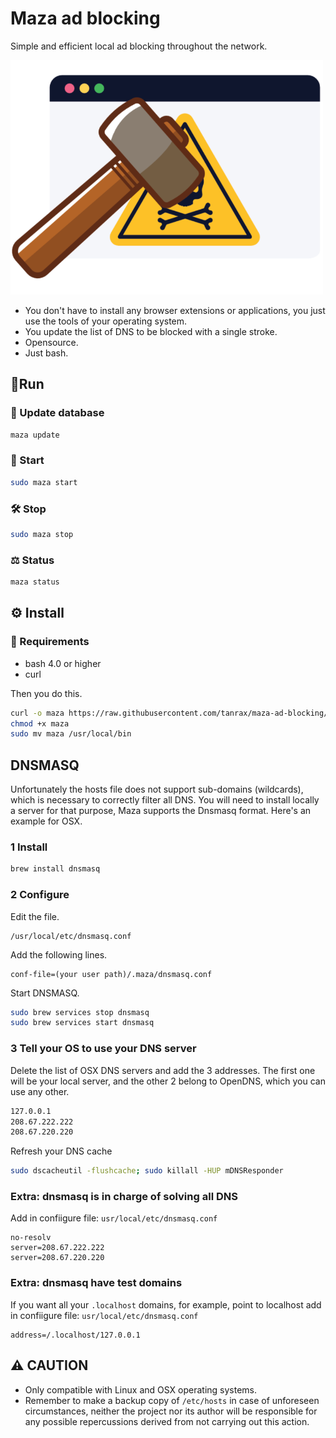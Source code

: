 # Maza ad blocking 

Simple and efficient local ad blocking throughout the network.

<img alt="maza logo" src="media/maza.png" width="500">

- You don't have to install any browser extensions or applications, you just use the tools of your operating system.
- You update the list of DNS to be blocked with a single stroke.
- Opensource.
- Just bash.

## 🏃‍Run

### 📡 Update database 

``` bash
maza update 
```

### 🔨 Start

``` bash
sudo maza start 
```

### 🛠 Stop

``` bash
sudo maza stop 
```

### ⚖️ Status

``` bash
maza status 
```

## ⚙️ Install 

### 👀 Requirements 

- bash 4.0 or higher
- curl

Then you do this.

``` bash
curl -o maza https://raw.githubusercontent.com/tanrax/maza-ad-blocking/master/maza
chmod +x maza
sudo mv maza /usr/local/bin
```

## DNSMASQ

Unfortunately the hosts file does not support sub-domains (wildcards), which is necessary to correctly filter all DNS. You will need to install locally a server for that purpose, Maza supports the Dnsmasq format. Here's an example for OSX.

### 1 Install

```bash
brew install dnsmasq
```

### 2 Configure

Edit the file.

```
/usr/local/etc/dnsmasq.conf
```

Add the following lines.

```
conf-file=(your user path)/.maza/dnsmasq.conf
```

Start DNSMASQ.

```bash
sudo brew services stop dnsmasq
sudo brew services start dnsmasq
```

### 3 Tell your OS to use your DNS server

Delete the list of OSX DNS servers and add the 3 addresses. The first one will be your local server, and the other 2 belong to OpenDNS, which you can use any other.

```bash
127.0.0.1
208.67.222.222
208.67.220.220
```

Refresh your DNS cache

```bash
sudo dscacheutil -flushcache; sudo killall -HUP mDNSResponder
```

### Extra: dnsmasq is in charge of solving all DNS

Add in confiigure file: `usr/local/etc/dnsmasq.conf`

```
no-resolv
server=208.67.222.222
server=208.67.220.220
```

### Extra: dnsmasq have test domains

If you want all your `.localhost` domains, for example, point to localhost add in confiigure file: `usr/local/etc/dnsmasq.conf`

```
address=/.localhost/127.0.0.1
```

## ⚠️ CAUTION

- Only compatible with Linux and OSX operating systems.
- Remember to make a backup copy of `/etc/hosts` in case of unforeseen circumstances, neither the project nor its author will be responsible for any possible repercussions derived from not carrying out this action.
